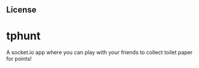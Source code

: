 ## License
# tphunt
A socket.io app where you can play with your friends to collect toilet paper for points!
